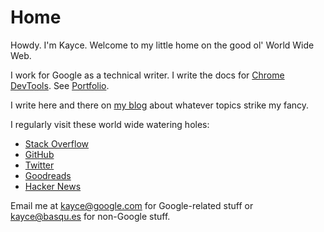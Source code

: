<h1>Home</h1>

<style>
  #summary {
    display: none;
  }
</style>

<p id="summary">
  The homepage of Kayce Basques.
</p>

Howdy. I'm Kayce. Welcome to my little home on the good ol' World Wide Web.

I work for Google as a technical writer. I write the docs for
<a href="https://developers.google.com/web/tools/chrome-devtools"
   target="_blank" rel="noopener">Chrome DevTools</a>. See
[Portfolio](/portfolio/).

I write here and there on [my blog](/blog/) about whatever topics strike my fancy.

I regularly visit these world wide watering holes:

* [Stack Overflow](https://stackoverflow.com/users/1669860/kayce-basques)
* [GitHub](https://github.com/kaycebasques)
* [Twitter](https://twitter.com/kaycebasques)
* [Goodreads](https://www.goodreads.com/kaycebasques)
* [Hacker News](https://news.ycombinator.com/user?id=kaycebasques)

Email me at kayce@google.com for Google-related stuff or kayce@basqu.es for non-Google stuff.
